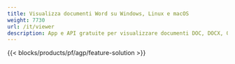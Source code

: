 ```yaml
---
title: Visualizza documenti Word su Windows, Linux e macOS 
weight: 7730
url: /it/viewer
description: App e API gratuite per visualizzare documenti DOC, DOCX, ODT come pagine
---
```


{{< blocks/products/pf/agp/feature-solution >}} 

